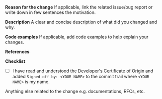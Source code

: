 **Reason for the change**
If applicable, link the related issue/bug report or write down in few sentences the motivation.

**Description**
A clear and concise description of what did you changed and why.

**Code examples**
If applicable, add code examples to help explain your changes.

**References**

**Checklist**
- [ ] I have read and understood the [Developer's Certificate of Origin] and
  added `Signed-off-by: <YOUR NAME>` to the commit trail where `<YOUR NAME>` is
  my name.

<!-- Links -->

[Developer's Certificate of Origin]: https://github.com/rethinkdb/rethinkdb/blob/main/CONTRIBUTING.md#developers-certificate-of-origin
Anything else related to the change e.g. documentations, RFCs, etc.
